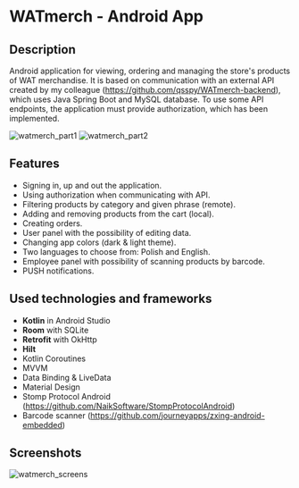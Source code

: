 
# WATmerch - Android App
## Description
Android application for viewing, ordering and managing the store's products of WAT merchandise. It is based on communication with an external API created by my colleague (https://github.com/qsspy/WATmerch-backend), which uses Java Spring Boot and MySQL database. To use some API endpoints, the application must provide authorization, which has been implemented.

![watmerch_part1](https://user-images.githubusercontent.com/59984158/120124126-001adf80-c1b3-11eb-823f-abe66ec15702.gif) ![watmerch_part2](https://user-images.githubusercontent.com/59984158/120124481-e5496a80-c1b4-11eb-874f-bf7c98b47e8e.gif)


## Features
- Signing in, up and out the application.
- Using authorization when communicating with API.
- Filtering products by category and given phrase (remote).
- Adding and removing products from the cart (local).
- Creating orders.
- User panel with the possibility of editing data.
- Changing app colors (dark & light theme).
- Two languages to choose from: Polish and English.
- Employee panel with possibility of scanning products by barcode.
- PUSH notifications.

## Used technologies and frameworks
- <b>Kotlin</b> in Android Studio
- <b>Room</b> with SQLite
- <b>Retrofit</b> with OkHttp
- <b>Hilt</b>
- Kotlin Coroutines
- MVVM
- Data Binding & LiveData
- Material Design
- Stomp Protocol Android (https://github.com/NaikSoftware/StompProtocolAndroid)
- Barcode scanner (https://github.com/journeyapps/zxing-android-embedded)

## Screenshots

![watmerch_screens](https://user-images.githubusercontent.com/59984158/117128330-910dbf00-ad9d-11eb-8191-19c5dceb5a19.png)
